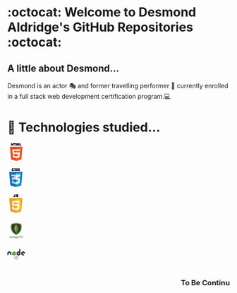 # :octocat:  Welcome to Desmond Aldridge's GitHub Repositories :octocat: 

## A little about Desmond...

Desmond is an actor 🎭 and former travelling performer 🎪 currently enrolled in a full stack web development certification program.💻 

# 🌱 Technologies studied...

<img src="./HTML5_logo.png" width="40px"><br>

&nbsp;<img src="./CSS-logo.png" width="30px"><br>

&nbsp;<img src="./JavaScript-logo.png" width="30px"><br>

<img src="./mongodb-logo.png" width="40px"><br>

<img src="./node-js-logo.png" width="40px"><br>
<br>

### <marquee>To Be Continued...</marquee>




